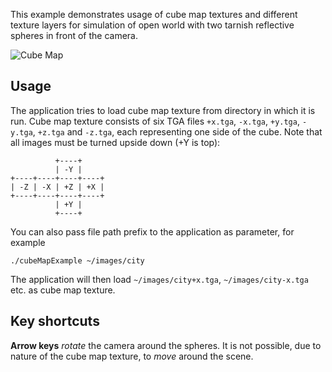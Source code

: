 This example demonstrates usage of cube map textures and different texture
layers for simulation of open world with two tarnish reflective spheres in
front of the camera.

![Cube Map](https://github.com/mosra/magnum-examples/raw/master/src/cubemap/cubemap.png)

Usage
-----

The application tries to load cube map texture from directory in which it is
run. Cube map texture consists of six TGA files `+x.tga`, `-x.tga`, `+y.tga`,
`-y.tga`, `+z.tga` and `-z.tga`, each representing one side of the cube. Note
that all images must be turned upside down (+Y is top):

              +----+
              | -Y |
    +----+----+----+----+
    | -Z | -X | +Z | +X |
    +----+----+----+----+
              | +Y |
              +----+

You can also pass file path prefix to the application as parameter, for
example

    ./cubeMapExample ~/images/city

The application will then load `~/images/city+x.tga`, `~/images/city-x.tga`
etc. as cube map texture.

Key shortcuts
-------------

**Arrow keys** *rotate* the camera around the spheres. It is not possible, due
to nature of the cube map texture, to *move* around the scene.
